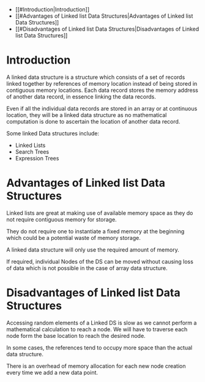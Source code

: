 - [[#Introduction|Introduction]]
- [[#Advantages of Linked list Data Structures|Advantages of Linked list Data Structures]]
- [[#Disadvantages of Linked list Data Structures|Disadvantages of Linked list Data Structures]]

# Introduction

A linked data structure is a structure which consists of a set of
records linked together by references of memory location instead of
being stored in contiguous memory locations. Each data record stores the
memory address of another data record, in essence linking the data
records.

Even if all the individual data records are stored in an array or at
continuous location, they will be a linked data structure as no
mathematical computation is done to ascertain the location of another
data record.

Some linked Data structures include:

-   Linked Lists
-   Search Trees
-   Expression Trees

# Advantages of Linked list Data Structures

Linked lists are great at making use of available memory space as they
do not require contiguous memory for storage.

They do not require one to instantiate a fixed memory at the beginning
which could be a potential waste of memory storage.

A linked data structure will only use the required amount of memory.

If required, individual Nodes of the DS can be moved without causing
loss of data which is not possible in the case of array data structure.

# Disadvantages of Linked list Data Structures

Accessing random elements of a Linked DS is slow as we cannot perform a
mathematical calculation to reach a node. We will have to traverse each
node form the base location to reach the desired node.

In some cases, the references tend to occupy more space than the actual
data structure.

There is an overhead of memory allocation for each new node creation
every time we add a new data point.
